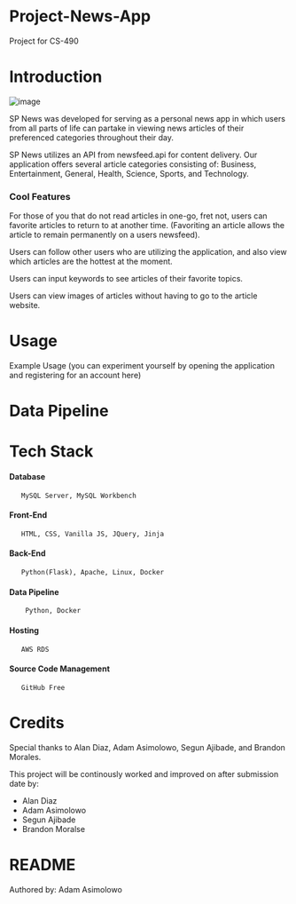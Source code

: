 # Project-News-App
Project for CS-490

# Introduction
![image](https://user-images.githubusercontent.com/64811750/146464643-7c09e060-3ab5-4ef4-ace7-381a1f5fe18b.png)

SP News was developed for serving as a personal news app in which users from all parts of life can partake in viewing news articles of their preferenced categories throughout their day.

SP News utilizes an API from newsfeed.api for content delivery. Our application offers several article categories consisting of: Business, Entertainment, General, Health, Science, Sports, and Technology.

### Cool Features
For those of you that do not read articles in one-go, fret not, users can favorite articles to return to at another time. (Favoriting an article  allows the article to remain permanently on a users newsfeed).

Users can follow other users who are utilizing the application, and also view which articles are the hottest at the moment.

Users can input keywords to see articles of their favorite topics.

Users can view images of articles without having to go to the article website.

# Usage
Example Usage (you can experiment yourself by opening the application and registering for an account here) 


# Data Pipeline

# 

# Tech Stack
   #### Database
       MySQL Server, MySQL Workbench

   #### Front-End
       HTML, CSS, Vanilla JS, JQuery, Jinja

   #### Back-End
       Python(Flask), Apache, Linux, Docker
   
   #### Data Pipeline
        Python, Docker
   #### Hosting
       AWS RDS
       
   #### Source Code Management
       GitHub Free 
# Credits

Special thanks to Alan Diaz, Adam Asimolowo, Segun Ajibade, and Brandon Morales.

This project will be continously worked and improved on after submission date by:
* Alan Diaz
* Adam Asimolowo
* Segun Ajibade
* Brandon Moralse


# README 
Authored by: Adam Asimolowo
